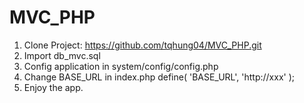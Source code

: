 # MVC_PHP
1. Clone Project: https://github.com/tqhung04/MVC_PHP.git
2. Import db_mvc.sql
3. Config application in system/config/config.php
4. Change BASE_URL in index.php
	define( 'BASE_URL', 'http://xxx' );
5. Enjoy the app.